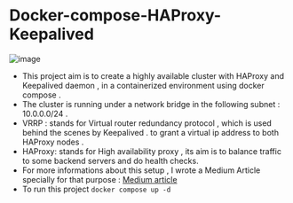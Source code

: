 # Docker-compose-HAProxy-Keepalived



![image](https://github.com/user-attachments/assets/a38536a6-eb9a-43e2-ad7e-0c9cdb7bae75)

- This project aim is to create a highly available cluster with HAProxy and Keepalived daemon , in a containerized environment using docker compose . 
- The cluster is running under a network bridge in the following subnet : 10.0.0.0/24 .
- VRRP : stands for Virtual router redundancy protocol , which is used behind the scenes by Keepalived . to grant a virtual ip address to both HAProxy nodes .
- HAProxy: stands for High availability proxy , its aim is to balance traffic to some backend servers and do health checks.
- For more informations about this setup , I wrote a  Medium Article specially for that purpose  : <a href="https://medium.com/@yahyasghiouri1998/building-a-high-availability-cluster-with-haproxy-keepalived-and-docker-a-step-by-step-guide-9325f4ac8aa7">Medium article</a>
- To run this project `docker compose up -d`
